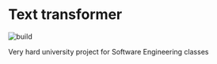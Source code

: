 # Text transformer

![build](https://travis-ci.org/NiewidzialnyCzlowiek/text-transformer.svg?branch=master)

Very hard university project for Software Engineering classes
